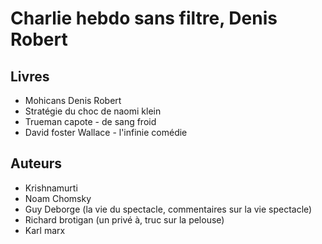 # Charlie hebdo sans filtre, Denis Robert
## Livres
- Mohicans Denis Robert
- Stratégie du choc de naomi klein
- Trueman capote - de sang froid
- David foster Wallace - l'infinie comédie 
## Auteurs
- Krishnamurti
- Noam Chomsky
- Guy Deborge (la vie du spectacle, commentaires sur la vie spectacle) 
- Richard brotigan (un privé à, truc sur la pelouse) 
- Karl marx
